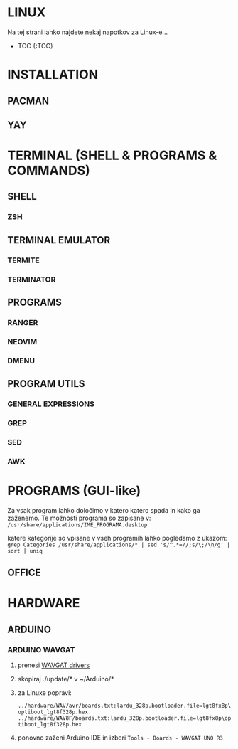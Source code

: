 LINUX
=====
Na tej strani lahko najdete nekaj napotkov za Linux-e...

- TOC
{:TOC}

INSTALLATION
==============

PACMAN
------

YAY
---

TERMINAL (SHELL & PROGRAMS & COMMANDS)
========================================

SHELL
-----

### ZSH

TERMINAL EMULATOR
-----------------

### TERMITE

### TERMINATOR

PROGRAMS
--------

### RANGER

### NEOVIM

### DMENU

PROGRAM UTILS
-------------

### GENERAL EXPRESSIONS

### GREP

### SED

### AWK

PROGRAMS (GUI-like)
===================

Za vsak program lahko določimo v katero katero spada in kako ga zaženemo. Te možnosti programa so zapisane v:  
`/usr/share/applications/IME_PROGRAMA.desktop`

katere kategorije so vpisane v vseh programih lahko pogledamo z ukazom:  
`grep Categories /usr/share/applications/* | sed 's/^.*=//;s/\;/\n/g' | sort | uniq`

OFFICE
------

HARDWARE
========

ARDUINO
-------

### ARDUINO WAVGAT

1. prenesi [WAVGAT drivers]( https://github.com/ericvb/Arduino-WavGat-Drivers )
2. skopiraj ./update/* v ~/Arduino/*
3. za Linuxe popravi:
    
    `../hardware/WAV/avr/boards.txt:lardu_328p.bootloader.file=lgt8fx8p\optiboot_lgt8f328p.hex`
    `../hardware/WAV8F/boards.txt:lardu_328p.bootloader.file=lgt8fx8p\optiboot_lgt8f328p.hex`

4. ponovno zaženi Arduino IDE in izberi `Tools - Boards - WAVGAT UNO R3`


